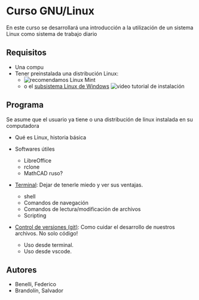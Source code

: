 # Curso GNU/Linux

En este curso se desarrollará una introducción a la utilización de un sistema
Linux como sistema de trabajo diario

## Requisitos
- Una compu
- Tener preinstalada una distribución Linux:
  - ![recomendamos Linux Mint](https://linuxmint.com/) 
  - o el [subsistema Linux de Windows](https://learn.microsoft.com/es-es/windows/wsl/install)
    ![video tutorial de instalación](https://www.youtube.com/watch?v=XbgTYz-SjFI)

## Programa

Se asume que el usuario ya tiene o una distribución de linux instalada en su
computadora

- Qué es Linux, historia básica
- Softwares útiles
    - LibreOffice
    - rclone
    - MathCAD ruso?

- [Terminal](terminal/): Dejar de tenerle miedo y ver sus ventajas.
    - shell
    - Comandos de navegación
    - Comandos de lectura/modificación de archivos
    - Scripting

- [Control de versiones (git)](git/): Como cuidar el desarrollo de nuestros archivos. No solo código!
  - Uso desde terminal.
  - Uso desde vscode.


## Autores
- Benelli, Federico
- Brandolín, Salvador
